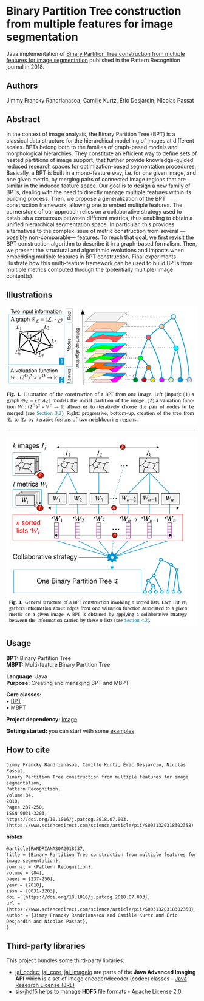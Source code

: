 # Binary Partition Tree construction from multiple features for image segmentation
Java implementation of [Binary Partition Tree construction from multiple features for image segmentation](https://www.sciencedirect.com/science/article/abs/pii/S0031320318302358) published in the Pattern Recognition journal in 2018.

## Authors
Jimmy Francky Randrianasoa, Camille Kurtz, Éric Desjardin, Nicolas Passat

## Abstract
In the context of image analysis, the Binary Partition Tree (BPT) is a classical data structure for the hierarchical modelling of images at different scales. BPTs belong both to the families of graph-based models and morphological hierarchies. They constitute an efficient way to define sets of nested partitions of image support, that further provide knowledge-guided reduced research spaces for optimization-based segmentation procedures. Basically, a BPT is built in a mono-feature way, i.e. for one given image, and one given metric, by merging pairs of connected image regions that are similar in the induced feature space. Our goal is to design a new family of BPTs, dealing with the need to directly manage multiple features within its building process. Then, we propose a generalization of the BPT construction framework, allowing one to embed multiple features. The cornerstone of our approach relies on a collaborative strategy used to establish a consensus between different metrics, thus enabling to obtain a unified hierarchical segmentation space. In particular, this provides alternatives to the complex issue of metric construction from several —possibly non-comparable— features. To reach that goal, we first revisit the BPT construction algorithm to describe it in a graph-based formalism. Then, we present the structural and algorithmic evolutions and impacts when embedding multiple features in BPT construction. Final experiments illustrate how this multi-feature framework can be used to build BPTs from multiple metrics computed through the (potentially multiple) image content(s).

## Illustrations

![](fig1.png)

---

![](fig3.png)

## Usage

<b>BPT:</b> Binary Partition Tree </br>
<b>MBPT:</b> Multi-feature Binary Partition Tree

<b>Language:</b> Java </br>
<b>Purpose:</b> Creating and managing BPT and MBPT </br>

<b>Core classes:</b> </br>
&bull; [BPT](src/standard/sequential/BPT.java)</br>
&bull; [MBPT](src/multi/sequential/MBPT.java) </br>

<b>Project dependency:</b> 
[Image](https://github.com/yonmi/Image) </br>

<b>Getting started:</b> you can start with some [examples](src/examples)

## How to cite

    Jimmy Francky Randrianasoa, Camille Kurtz, Éric Desjardin, Nicolas Passat,
    Binary Partition Tree construction from multiple features for image segmentation,
    Pattern Recognition,
    Volume 84,
    2018,
    Pages 237-250,
    ISSN 0031-3203,
    https://doi.org/10.1016/j.patcog.2018.07.003.
    (https://www.sciencedirect.com/science/article/pii/S0031320318302358)

**bibtex**

    @article{RANDRIANASOA2018237,
    title = {Binary Partition Tree construction from multiple features for image segmentation},
    journal = {Pattern Recognition},
    volume = {84},
    pages = {237-250},
    year = {2018},
    issn = {0031-3203},
    doi = {https://doi.org/10.1016/j.patcog.2018.07.003},
    url = {https://www.sciencedirect.com/science/article/pii/S0031320318302358},
    author = {Jimmy Francky Randrianasoa and Camille Kurtz and Éric Desjardin and Nicolas Passat},
    }

## Third-party libraries
This project bundles some third-party libraries:
- [jai_codec](https://www.oracle.com/java/technologies/advanced-imaging-api.html), [jai_core](https://www.oracle.com/java/technologies/advanced-imaging-api.html), [jai_imageio](https://www.oracle.com/java/technologies/advanced-imaging-api.html) are parts of the <b>Java Advanced Imaging API</b> which is a set of image encoder/decoder (codec) classes - [Java Research License (JRL)](https://github.com/mauricio/jai-core/blob/master/LICENSE-JRL.txt)
- [sis-jhdf5](http://svnsis.ethz.ch/repos/cisd/ivy-repository/trunk/sis/sis-jhdf5/14.12.1/) helps to manage <b>HDF5</b> file formats - [Apache License 2.0](
http://www.apache.org/licenses/LICENSE-2.0)
